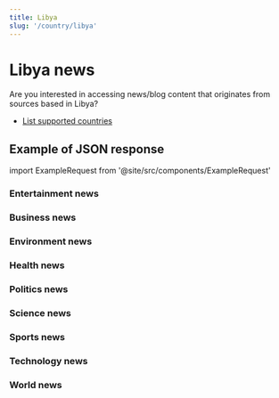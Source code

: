 ```yaml
---
title: Libya
slug: '/country/libya'
---
```


# Libya news

Are you interested in accessing news/blog content that originates from sources based in Libya?

- [List supported countries](/get-articles/countries)

## Example of JSON response

import ExampleRequest from '@site/src/components/ExampleRequest'

### Entertainment news
<ExampleRequest url="https://apitube.io/v1/news/articles?limit=2&category=news/Arts_and_Entertainment&country=ly"></ExampleRequest>

### Business news
<ExampleRequest url="https://apitube.io/v1/news/articles?limit=2&category=news/Business&country=ly"></ExampleRequest>

### Environment news
<ExampleRequest url="https://apitube.io/v1/news/articles?limit=2&category=news/Environment&country=ly"></ExampleRequest>

### Health news
<ExampleRequest url="https://apitube.io/v1/news/articles?limit=2&category=news/Health&country=ly"></ExampleRequest>

### Politics news
<ExampleRequest url="https://apitube.io/v1/news/articles?limit=2&category=news/Politics&country=ly"></ExampleRequest>

### Science news
<ExampleRequest url="https://apitube.io/v1/news/articles?limit=2&category=news/Science&country=ly"></ExampleRequest>

### Sports news
<ExampleRequest url="https://apitube.io/v1/news/articles?limit=2&category=news/Sports&country=ly"></ExampleRequest>

### Technology news
<ExampleRequest url="https://apitube.io/v1/news/articles?limit=2&category=news/Technology&country=ly"></ExampleRequest>

### World news
<ExampleRequest url="https://apitube.io/v1/news/articles?limit=2&category=news/World&country=ly"></ExampleRequest>
